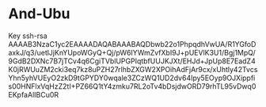 # And-Ubu
Key
ssh-rsa AAAAB3NzaC1yc2EAAAADAQABAAABAQDbwb22o1PhpqdhVwUA/R1YGfoDaxkJ/q3/uetlJjKnYUpoWGyQ+Qj/pW6IYWmZvfXbI9J+pUEVlK3U1/Bgj1MpQ/9GdB2DXNc7B7jTCv4q6CgiTVblUPGPIqtbfUUJKJXt/EHJd+JpUp8E7EadZ4K0jRWUuZM2cki3eq7kz8uPZH27rlhbZXGW2XPOihAdFjAr9cx/xUhtly42TvcsYhn5yhVUEyO2zkD9tGPYDY0wqale3ZCzWQ1UD2dv64Ipy5EOyp9OJXippfis00HNFlxVqHzZ2tI+PZ66Q1tY4zmku7RL2oTv4bDsjdwORD79rhTL95vDwq0EKpfaAlIBCu0R 
